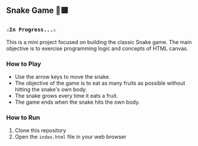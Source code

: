 ## Snake Game 🐍🟥
### `⚠️In Progress...⚠️`

This is a mini project focused on building the classic Snake game. The main objective is to exercise programming logic and concepts of HTML canvas.

### How to Play
- Use the arrow keys to move the snake.
- The objective of the game is to eat as many fruits as possible without hitting the snake's own body.
- The snake grows every time it eats a fruit.
- The game ends when the snake hits the own body.

### How to Run
1. Clone this repository
2. Open the `index.html` file in your web browser
